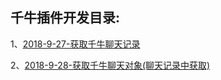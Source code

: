 ﻿## 千牛插件开发目录:

1、[2018-9-27-获取千牛聊天记录](https://github.com/renchengxiaofeixia/QnPg/blob/master/%E8%8E%B7%E5%8F%96%E5%8D%83%E7%89%9B%E8%81%8A%E5%A4%A9%E8%AE%B0%E5%BD%95.md)

2、[2018-9-28-获取千牛聊天对象(聊天记录中获取)](https://github.com/renchengxiaofeixia/QnPg/blob/master/%E8%8E%B7%E5%8F%96%E5%8D%83%E7%89%9B%E8%81%8A%E5%A4%A9%E5%AF%B9%E8%B1%A1(%E8%81%8A%E5%A4%A9%E8%AE%B0%E5%BD%95%E4%B8%AD%E8%8E%B7%E5%8F%96).md)


